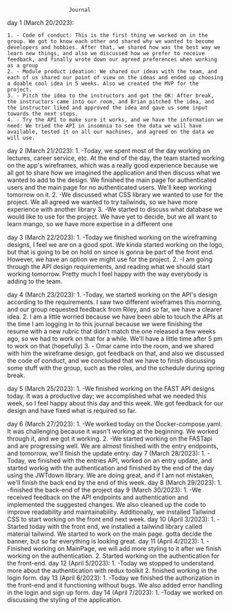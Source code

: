                         Journal

day 1 (March 20/2023):

    1. - Code of conduct: This is the first thing we worked on in the group. We got to know each other and shared why we wanted to become developers and hobbies. After that, we shared how was the best way we learn new things, and also we discussed how we prefer to receive feedback, and finally wrote down our agreed preferences when working as a group
    2. - Module product ideation: We shared our ideas with the team, and each of us shared our point of view on the ideas and ended up choosing a doable cool idea in 5 weeks. Also we created the MVP for the project.
    3. - Pitch the idea to the instructors and got the OK: After break, the instructors came into our room, and Brian pitched the idea, and the instructor liked and approved the idea and gave us some input towards the next steps.
    4. - Try the API to make sure it works, and we have the information we need: We tried the API in insomnia to see the data we will have available, tested it on all our machines, and agreed on the data we will use.

day 2 (March 21/2023):
    1. -Today, we spent most of the day working on lectures, career service, etc. At the end of the day, the team started working on the app's wireframes, which was a really good experience because we all got to share how we imagined the application and then discuss what we wanted to add to the design. We finished the main page for authenticated users and the main page for no authenticated users. We'll keep working tomorrow on it.
    2. -We discussed what CSS library we wanted to use for the project. We all agreed we wanted to try tailwinds, so we have more experience with another library
    3. -We started to discuss what database we would like to use for the project. We have yet to decide, but we all want to learn mango, so we have more expertise in a different one

day 3 (March 22/2023):
    1. -Today we finished working on the wireframing designs, I feel we are on a good spot. We kinda started working on the logo, but that is going to be on hold on since is gonna be part of the front end. However, we have an option we might use for the project.
    2. -I am going through the API design requirements, and reading what we should start working tomorrow. Pretty much I feel happy with the way everybody is adding to the team.

day 4 (March 23/2023):
    1. -Today, we started working on the API's design according to the requirements. I saw two different wireframes this morning, and our group requested feedback from Riley, and so far, we have a clearer idea.
    2. I am a little worried because we have been able to touch the APIs at the time I am logging in to this journal because we were finishing the resume with a new rubric that didn't match the one released a few weeks ago, so we had to work on that for a while. We'll have a little time after 5 pm to work on that (hopefully)
    3. - Omar came into the room, and we shared with him the wireframe design, got feedback on that, and also we discussed the code of conduct, and we concluded that we have to finish discussing some stuff with the group, such as the roles, and the schedule during spring break.

day 5 (March 25/2023):
    1. -We finished working on the FAST API designs today. It was a productive day; we accomplished what we needed this week, so I feel happy about this day and this week. We got feedback for our design and have fixed what is required so far.

day 6 (March 27/2023):
    1. -We worked today on the Docker-compose.yaml. It was challenging because it wasn't working at the beginning. We worked through it, and we got it working.
    2. -We started working on the FASTapi and are progressing well. We are almost finished with the entry endpoints, and tomorrow, we'll finish the update entry.
day 7 (March 28/2023):
    1. -Today, we finished with the entries API, worked on an entry update, and started workig with the authentication and finished by the end of the day using the JWTdown library. We are doing great, and if I am not mistaken, we'll finish the back end by the end of this week.
day 8 (March 29/2023):
    1. -finished the back-end of the project
day 9 (March 30/2023):
    1. -We received feedback on the API endpoints and authentication and implemented the suggested changes. We also cleaned up the code to improve readability and maintainability. Additionally, we installed Tailwind CSS to start working on the front end next week.
day 10 (April 3/2023):
    1. -Started today with the front end, we installed a tailwind library called material tailwind. We started to work on the main page. gotta decide the banner, but so far everything is looking great.
day 11 (April 4/2023):
    1. -Finished working on MainPage, we will add more styling to it after we finish working on the authentication.
    2. Started working on the authentication for the front-end.
day 12 (April 5/2023):
    1. -Today we stopped to understand more about the authentication with redux toolkit
    2. finished working in the login form.
day 13 (April 6/2023):
    1. -Today we finished the authorization in the front-end and it functioning without bugs. We also added error handling in the login and sign up form.
day 14 (April 7/2023):
    1. -Today we worked on discussing the styling of the application.

